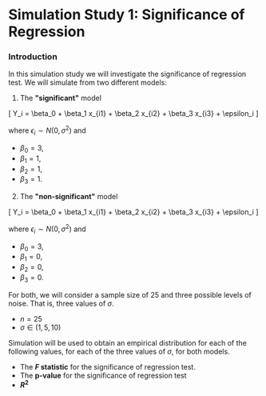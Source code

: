 
# Simulation Study 1: Significance of Regression

### Introduction

In this simulation study we will investigate the significance of regression test. We will simulate from two different models:

1. The **"significant"** model

\[
Y_i = \beta_0 + \beta_1 x_{i1} + \beta_2 x_{i2} + \beta_3 x_{i3} + \epsilon_i
\]

where $\epsilon_i \sim N(0, \sigma^2)$ and

- $\beta_0 = 3$,
- $\beta_1 = 1$,
- $\beta_2 = 1$,
- $\beta_3 = 1$.


2. The **"non-significant"** model

\[
Y_i = \beta_0 + \beta_1 x_{i1} + \beta_2 x_{i2} + \beta_3 x_{i3} + \epsilon_i
\]

where $\epsilon_i \sim N(0, \sigma^2)$ and

- $\beta_0 = 3$,
- $\beta_1 = 0$,
- $\beta_2 = 0$,
- $\beta_3 = 0$.

For both, we will consider a sample size of $25$ and three possible levels of noise. That is, three values of $\sigma$.

- $n = 25$
- $\sigma \in (1, 5, 10)$

Simulation will be used to obtain an empirical distribution for each of the following values, for each of the three values of $\sigma$, for both models.

- The **$F$ statistic** for the significance of regression test.
- The **p-value** for the significance of regression test
- **$R^2$**
